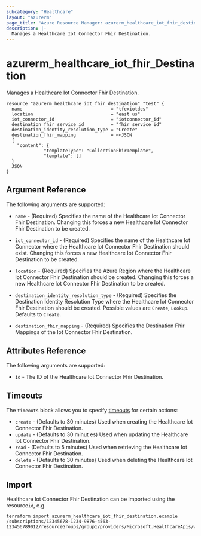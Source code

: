 ```yaml
---
subcategory: "Healthcare"
layout: "azurerm"
page_title: "Azure Resource Manager: azurerm_healthcare_iot_fhir_destination"
description: |-
  Manages a Healthcare Iot Connector Fhir Destination.
---
```


# azurerm_healthcare_iot_fhir_Destination

Manages a Healthcare Iot Connector Fhir Destination.

```hcl
resource "azurerm_healthcare_iot_fhir_destination" "test" {
  name                                 = "tfexiotdes"
  location                             = "east us"
  iot_connector_id                     = "iotconnector_id"
  destination_fhir_service_id          = "fhir_service_id"
  destination_identity_resolution_type = "Create"
  destination_fhir_mapping             = <<JSON
  {
    "content": {
              "templateType": "CollectionFhirTemplate",
              "template": []
  }
  JSON
}
```

## Argument Reference

The following arguments are supported:

* `name` - (Required) Specifies the name of the Healthcare Iot Connector Fhir Destination. Changing this forces a new Healthcare Iot Connector Fhir Destination to be created.

* `iot_connector_id`  - (Required) Specifies the name of the Healthcare Iot Connector where the Healthcare Iot Connector Fhir Destination should exist. Changing this forces a new Healthcare Iot Connector Fhir Destination to be created.

* `location` - (Required) Specifies the Azure Region where the Healthcare Iot Connector Fhir Destination should be created. Changing this forces a new Healthcare Iot Connector Fhir Destination to be created.

* `destination_identity_resolution_type` - (Required) Specifies the Destination Identity Resolution Type where the Healthcare Iot Connector Fhir Destination should be created. Possible values are `Create`, `Lookup`. Defaults to `Create`.

* `destination_fhir_mapping` - (Required) Specifies the Destination Fhir Mappings of the Iot Connector Fhir Destination.

## Attributes Reference

The following arguments are supported:

* `id` - The ID of the Healthcare Iot Connector Fhir Destination.

## Timeouts
The `timeouts` block allows you to specify [timeouts](https://www.terraform.io/docs/configuration/resources.html#timeouts) for certain actions:

* `create` - (Defaults to 30 minutes) Used when creating the Healthcare Iot Connector Fhir Destination.
* `update` - (Defaults to 30 minut es) Used when updating the Healthcare Iot Connector Fhir Destination.
* `read` - (Defaults to 5 minutes) Used when retrieving the Healthcare Iot Connector Fhir Destination.
* `delete` - (Defaults to 30 minutes) Used when deleting the Healthcare Iot Connector Fhir Destination.

## Import

Healthcare Iot Connector Fhir Destination can be imported using the resource`id`, e.g.

```shell
terraform import azurerm_healthcare_iot_fhir_destination.example /subscriptions/12345678-1234-9876-4563-123456789012/resourceGroups/group1/providers/Microsoft.HealthcareApis/workspaces/workspace1/iotconnectors/iotconnector1/fhirdestinations/destination1
```
